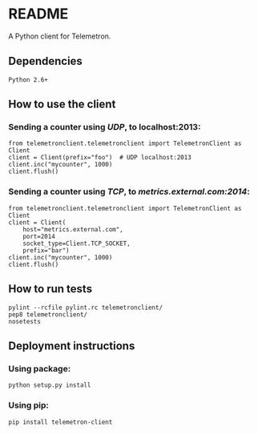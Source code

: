 # README #

A Python client for Telemetron.

## Dependencies

    Python 2.6+


## How to use the client

### Sending a counter using _UDP_, to localhost:2013:


    from telemetronclient.telemetronclient import TelemetronClient as Client
    client = Client(prefix="foo")  # UDP localhost:2013
    client.inc("mycounter", 1000)
    client.flush()


### Sending a counter using _TCP_, to _metrics.external.com:2014_:


    from telemetronclient.telemetronclient import TelemetronClient as Client
    client = Client(
        host="metrics.external.com",
        port=2014
        socket_type=Client.TCP_SOCKET,
        prefix="bar")
    client.inc("mycounter", 1000)
    client.flush()


## How to run tests

    pylint --rcfile pylint.rc telemetronclient/
    pep8 telemetronclient/
    nosetests


## Deployment instructions

### Using package:

    python setup.py install


### Using pip:

    pip install telemetron-client
